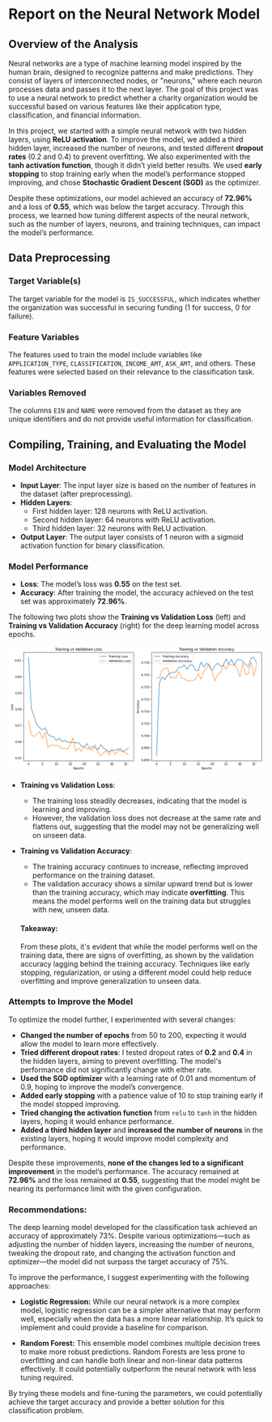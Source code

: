# Report on the Neural Network Model
## Overview of the Analysis

Neural networks are a type of machine learning model inspired by the human brain, designed to recognize patterns and make predictions. They consist of layers of interconnected nodes, or "neurons," where each neuron processes data and passes it to the next layer. The goal of this project was to use a neural network to predict whether a charity organization would be successful based on various features like their application type, classification, and financial information.

In this project, we started with a simple neural network with two hidden layers, using **ReLU activation**. To improve the model, we added a third hidden layer, increased the number of neurons, and tested different **dropout rates** (0.2 and 0.4) to prevent overfitting. We also experimented with the **tanh activation function**, though it didn’t yield better results. We used **early stopping** to stop training early when the model’s performance stopped improving, and chose **Stochastic Gradient Descent (SGD)** as the optimizer.

Despite these optimizations, our model achieved an accuracy of **72.96%** and a loss of **0.55**, which was below the target accuracy. Through this process, we learned how tuning different aspects of the neural network, such as the number of layers, neurons, and training techniques, can impact the model’s performance.


## Data Preprocessing

### Target Variable(s)
The target variable for the model is `IS_SUCCESSFUL`, which indicates whether the organization was successful in securing funding (1 for success, 0 for failure).

### Feature Variables
The features used to train the model include variables like `APPLICATION_TYPE`, `CLASSIFICATION`, `INCOME_AMT`, `ASK_AMT`, and others. These features were selected based on their relevance to the classification task.

### Variables Removed
The columns `EIN` and `NAME` were removed from the dataset as they are unique identifiers and do not provide useful information for classification.


## Compiling, Training, and Evaluating the Model

### Model Architecture
- **Input Layer**: The input layer size is based on the number of features in the dataset (after preprocessing).
- **Hidden Layers**:
  - First hidden layer: 128 neurons with ReLU activation.
  - Second hidden layer: 64 neurons with ReLU activation.
  - Third hidden layer: 32 neurons with ReLU activation.
- **Output Layer**: The output layer consists of 1 neuron with a sigmoid activation function for binary classification.

### Model Performance
- **Loss**: The model’s loss was **0.55** on the test set.
- **Accuracy**: After training the model, the accuracy achieved on the test set was approximately **72.96%**.

The following two plots show the **Training vs Validation Loss** (left) and **Training vs Validation Accuracy** (right) for the deep learning model across epochs.

![Training vs Validation Loss and Accuracy](Images/training_validation_performance.png)

  - **Training vs Validation Loss**:
    - The training loss steadily decreases, indicating that the model is learning and improving. 
    - However, the validation loss does not decrease at the same rate and flattens out, suggesting that the model may not be generalizing well on unseen data.
  
  - **Training vs Validation Accuracy**:
    - The training accuracy continues to increase, reflecting improved performance on the training dataset.
    - The validation accuracy shows a similar upward trend but is lower than the training accuracy, which may indicate **overfitting**. This means the model performs well on the training data but struggles with new, unseen data.
  
    #### **Takeaway**:
    From these plots, it's evident that while the model performs well on the training data, there are signs of overfitting, as shown by the validation accuracy lagging behind the training accuracy. Techniques like early stopping, regularization, or using a different model could help reduce overfitting and improve generalization to unseen data.

### Attempts to Improve the Model
To optimize the model further, I experimented with several changes:
- **Changed the number of epochs** from 50 to 200, expecting it would allow the model to learn more effectively.
- **Tried different dropout rates**: I tested dropout rates of **0.2** and **0.4** in the hidden layers, aiming to prevent overfitting. The model's performance did not significantly change with either rate.
- **Used the SGD optimizer** with a learning rate of 0.01 and momentum of 0.9, hoping to improve the model’s convergence.
- **Added early stopping** with a patience value of 10 to stop training early if the model stopped improving.
- **Tried changing the activation function** from `relu` to `tanh` in the hidden layers, hoping it would enhance performance.
- **Added a third hidden layer** and **increased the number of neurons** in the existing layers, hoping it would improve model complexity and performance.

Despite these improvements, **none of the changes led to a significant improvement** in the model’s performance. The accuracy remained at **72.96%** and the loss remained at **0.55**, suggesting that the model might be nearing its performance limit with the given configuration.

### **Recommendations:**

The deep learning model developed for the classification task achieved an accuracy of approximately 73%. Despite various optimizations—such as adjusting the number of hidden layers, increasing the number of neurons, tweaking the dropout rate, and changing the activation function and optimizer—the model did not surpass the target accuracy of 75%.

To improve the performance, I suggest experimenting with the following approaches:

- **Logistic Regression:** While our neural network is a more complex model, logistic regression can be a simpler alternative that may perform well, especially when the data has a more linear relationship. It’s quick to implement and could provide a baseline for comparison.

- **Random Forest:** This ensemble model combines multiple decision trees to make more robust predictions. Random Forests are less prone to overfitting and can handle both linear and non-linear data patterns effectively. It could potentially outperform the neural network with less tuning required.

By trying these models and fine-tuning the parameters, we could potentially achieve the target accuracy and provide a better solution for this classification problem.
